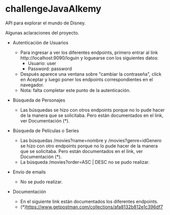 # challengeJavaAlkemy

API para explorar el mundo de Disney.

Algunas aclaraciones del proyecto.

- Autenticación de Usuarios
  - Para ingresar a ver los diferentes endpoints, primero entrar al link http://localhost:9090/loguin y loguearse con los siguientes datos: 
     - Usuario: user
     - Password: password
  - Después aparece una ventana sobre "cambiar la contraseña", click en Aceptar y luego poner los endpoints correspondientes en el navegador.
  - Nota: falta completar este punto de la autenticación.
  
- Búsqueda de Personajes
  - Las búsquedas se hizo con otros endpoints porque no lo pude hacer de la manera que se solicitaba. Pero están documentados en el link, ver Documentación (*).

- Búsqueda de Películas o Series
  - Las búsquedas /movies?name=nombre y  /movies?genre=idGenero
  se hizo con otro endpoints porque no lo pude hacer de la manera que se solicitaba. Pero están documentados en el link, ver Documentación (*).
  - La búsqueda /movies?order=ASC | DESC no se pudo realizar.

- Envío de emails
  - No se pudo realizar.
  
- Documentación
  - En el siguiente link están documentados los diferentes endpoints. 
  - (*)https://www.getpostman.com/collections/afa8132b812e1c396df7


